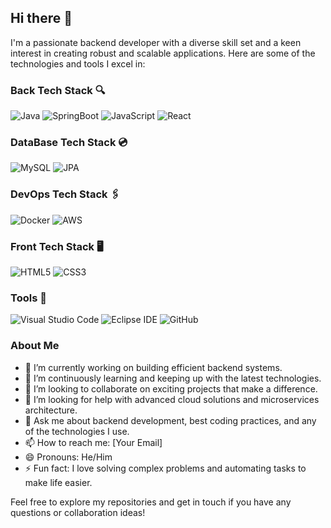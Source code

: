 ## Hi there 👋

I'm a passionate backend developer with a diverse skill set and a keen interest in creating robust and scalable applications. Here are some of the technologies and tools I excel in:

### Back Tech Stack 🔍
![Java](https://img.shields.io/badge/Java-ED8B00?style=for-the-badge&logo=java&logoColor=white)
![SpringBoot](https://img.shields.io/badge/SpringBoot-6DB33F?style=for-the-badge&logo=springboot&logoColor=white)
![JavaScript](https://img.shields.io/badge/JavaScript-F7DF1E?style=for-the-badge&logo=javascript&logoColor=black)
![React](https://img.shields.io/badge/React-20232A?style=for-the-badge&logo=react&logoColor=61DAFB)

### DataBase Tech Stack 💿
![MySQL](https://img.shields.io/badge/MySQL-00000F?style=for-the-badge&logo=mysql&logoColor=white)
![JPA](https://img.shields.io/badge/JPA-232F3E?style=for-the-badge&logo=jpa&logoColor=white)

### DevOps Tech Stack 🖇
![Docker](https://img.shields.io/badge/Docker-2496ED?style=for-the-badge&logo=docker&logoColor=white)
![AWS](https://img.shields.io/badge/Amazon_AWS-232F3E?style=for-the-badge&logo=amazon-aws&logoColor=white)

### Front Tech Stack 🖥
![HTML5](https://img.shields.io/badge/HTML5-E34F26?style=for-the-badge&logo=html5&logoColor=white)
![CSS3](https://img.shields.io/badge/CSS3-1572B6?style=for-the-badge&logo=css3&logoColor=white)

### Tools 🔧
![Visual Studio Code](https://img.shields.io/badge/Visual_Studio_Code-0078D4?style=for-the-badge&logo=visual%20studio%20code&logoColor=white)
![Eclipse IDE](https://img.shields.io/badge/Eclipse-2C2255?style=for-the-badge&logo=eclipse&logoColor=white)
![GitHub](https://img.shields.io/badge/GitHub-181717?style=for-the-badge&logo=github&logoColor=white)

### About Me
- 🔭 I’m currently working on building efficient backend systems.
- 🌱 I’m continuously learning and keeping up with the latest technologies.
- 👯 I’m looking to collaborate on exciting projects that make a difference.
- 🤔 I’m looking for help with advanced cloud solutions and microservices architecture.
- 💬 Ask me about backend development, best coding practices, and any of the technologies I use.
- 📫 How to reach me: [Your Email]
- 😄 Pronouns: He/Him
- ⚡ Fun fact: I love solving complex problems and automating tasks to make life easier.

Feel free to explore my repositories and get in touch if you have any questions or collaboration ideas!
